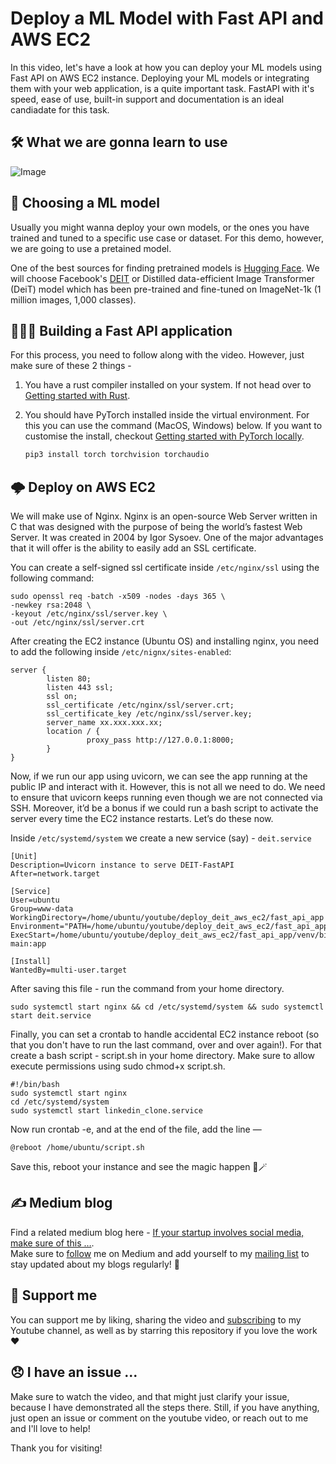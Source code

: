 # Deploy a ML Model with Fast API and AWS EC2

In this video, let's have a look at how you can deploy your ML models using Fast API on AWS EC2 instance. 
Deploying your ML models or integrating them with your web application, is a quite important task. 
FastAPI with it's speed, ease of use, built-in support and documentation is an ideal candiadate for this task.

## 🛠 What we are gonna learn to use 
![Image](https://i.ibb.co/74Pbpcq/Blue-Red-White-and-Yellow-Philippine-Flag-on-Concrete-Wall-Philippine-Independence-Day-Linked-In-Ban.png)

## 🤔 Choosing a ML model

Usually you might wanna deploy your own models, or the ones you have trained and tuned to a specific use case or dataset.
For this demo, however, we are going to use a pretained model. 

One of the best sources for finding pretrained models is [Hugging Face](https://huggingface.co). We will choose Facebook's 
[DEIT](https://huggingface.co/facebook/deit-base-distilled-patch16-224) or Distilled data-efficient Image Transformer (DeiT) model
which has been pre-trained and fine-tuned on ImageNet-1k (1 million images, 1,000 classes).

## 🧑🏻‍💻 Building a Fast API application

For this process, you need to follow along with the video. 
However, just make sure of these 2 things -
1. You have a rust compiler installed on your system. If not head over to [Getting started with Rust](https://www.rust-lang.org/learn/get-started).
2. You should have PyTorch installed inside the virtual environment. For this you can use the command (MacOS, Windows) below. 
If you want to customise the install, checkout [Getting started with PyTorch locally](https://pytorch.org/get-started/locally/).

   ```bash
   pip3 install torch torchvision torchaudio
   ```
## 🌩 Deploy on AWS EC2

We will make use of Nginx. Nginx is an open-source Web Server written in C that was designed with the purpose of being the world’s fastest Web Server. 
It was created in 2004 by Igor Sysoev. One of the major advantages that it will offer is the ability to easily add an SSL certificate. 

You can create a self-signed ssl certificate inside `/etc/nginx/ssl` using the following command:
```
sudo openssl req -batch -x509 -nodes -days 365 \
-newkey rsa:2048 \
-keyout /etc/nginx/ssl/server.key \
-out /etc/nginx/ssl/server.crt
```

After creating the EC2 instance (Ubuntu OS) and installing nginx, you need to add the following inside `/etc/nignx/sites-enabled`:

```
server {     
        listen 80;
        listen 443 ssl;
        ssl on;
        ssl_certificate /etc/nginx/ssl/server.crt;
        ssl_certificate_key /etc/nginx/ssl/server.key;     
        server_name xx.xxx.xxx.xx;     
        location / {         
                 proxy_pass http://127.0.0.1:8000;    
        } 
}
```

Now, if we run our app using uvicorn, we can see the app running at the public IP and interact with it. 
However, this is not all we need to do. We need to ensure that uvicorn keeps running even though we are not connected via SSH. 
Moreover, it’d be a bonus if we could run a bash script to activate the server every time the EC2 instance restarts. Let’s do these now.

Inside `/etc/systemd/system` we create a new service (say) - `deit.service`

```
[Unit]
Description=Uvicorn instance to serve DEIT-FastAPI
After=network.target

[Service]
User=ubuntu
Group=www-data
WorkingDirectory=/home/ubuntu/youtube/deploy_deit_aws_ec2/fast_api_app
Environment="PATH=/home/ubuntu/youtube/deploy_deit_aws_ec2/fast_api_app/venv/bin"
ExecStart=/home/ubuntu/youtube/deploy_deit_aws_ec2/fast_api_app/venv/bin/uvicorn main:app

[Install]
WantedBy=multi-user.target
```

After saving this file - run the command from your home directory.
```
sudo systemctl start nginx && cd /etc/systemd/system && sudo systemctl start deit.service
```

Finally, you can set a crontab to handle accidental EC2 instance reboot (so that you don't have to run the last command, over and over again!).
For that create a bash script - script.sh in your home directory. Make sure to allow execute permissions using sudo chmod+x script.sh. 
```
#!/bin/bash
sudo systemctl start nginx
cd /etc/systemd/system
sudo systemctl start linkedin_clone.service
```

Now run crontab -e, and at the end of the file, add the line —

```
@reboot /home/ubuntu/script.sh
```

Save this, reboot your instance and see the magic happen 🙂🪄

## ✍️ Medium blog

Find a related medium blog here - [If your startup involves social media, make sure of this …](https://medium.com/nerd-for-tech/if-your-startup-involves-social-media-make-sure-of-this-5c415ce90c20).
<br>Make sure to [follow](https://medium.com/@absatyaprakash) me on Medium and add yourself to my [mailing list](https://absatyaprakash.medium.com/subscribe) to stay updated about my blogs regularly! 🥳

## 🤝 Support me 

You can support me by liking, sharing the video and [subscribing](https://www.youtube.com/c/ABSatyaprakash?sub_confirmation=1) to my Youtube channel, as well as by starring this repository if you love the work ❤️

## 😞 I have an issue ...

Make sure to watch the video, and that might just clarify your issue, because I have demonstrated all the steps there. 
Still, if you have anything, just open an issue or comment on the youtube video, or reach out to me and I'll love to help!

Thank you for visiting!
